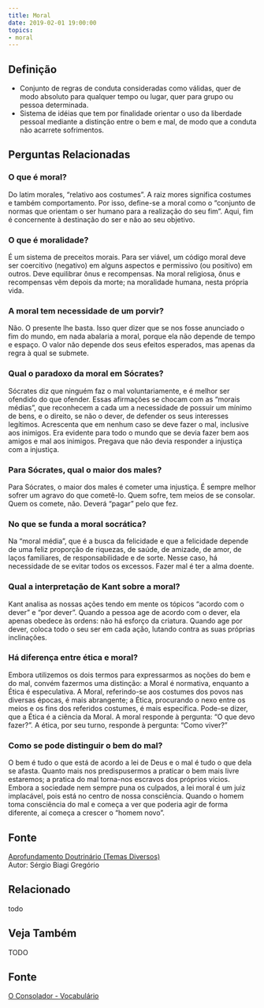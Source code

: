 ```yaml
---
title: Moral
date: 2019-02-01 19:00:00
topics:
- moral
---
```


## Definição
* Conjunto de regras de conduta consideradas como válidas, quer de modo absoluto
  para qualquer tempo ou lugar, quer para grupo ou pessoa determinada.   
* Sistema de idéias que tem por finalidade orientar o uso da liberdade pessoal
  mediante a distinção entre o bem e mal, de modo que a conduta não acarrete
  sofrimentos.



## Perguntas Relacionadas

### O que é moral?
Do latim morales, “relativo aos costumes”. A raiz mores significa
costumes e também comportamento. Por isso, define-se a moral como o
“conjunto de normas que orientam o ser humano para a realização do seu
fim”. Aqui, fim é concernente à destinação do ser e não ao seu objetivo.

### O que é moralidade?
É um sistema de preceitos morais. Para ser viável, um código moral deve
ser coercitivo (negativo) em alguns aspectos e permissivo (ou positivo)
em outros. Deve equilibrar ônus e recompensas. Na moral religiosa, ônus
e recompensas vêm depois da morte; na moralidade humana, nesta própria
vida.

### A moral tem necessidade de um porvir?
Não. O presente lhe basta. Isso quer dizer que se nos fosse anunciado o
fim do mundo, em nada abalaria a moral, porque ela não depende de tempo
e espaço. O valor não depende dos seus efeitos esperados, mas apenas da
regra à qual se submete.

### Qual o paradoxo da moral em Sócrates?
Sócrates diz que ninguém faz o mal voluntariamente, e é melhor ser
ofendido do que ofender. Essas afirmações se chocam com as “morais
médias”, que reconhecem a cada um a necessidade de possuir um mínimo de
bens, e o direito, se não o dever, de defender os seus interesses
legítimos. Acrescenta que em nenhum caso se deve fazer o mal, inclusive
aos inimigos. Era evidente para todo o mundo que se devia fazer bem aos
amigos e mal aos inimigos. Pregava que não devia responder a injustiça
com a injustiça.

### Para Sócrates, qual o maior dos males?
Para Sócrates, o maior dos males é cometer uma injustiça. É sempre
melhor sofrer um agravo do que cometê-lo. Quem sofre, tem meios de se
consolar. Quem os comete, não. Deverá “pagar” pelo que fez.

### No que se funda a moral socrática?
Na “moral média”, que é a busca da felicidade e que a felicidade depende
de uma feliz proporção de riquezas, de saúde, de amizade, de amor, de
laços familiares, de responsabilidade e de sorte. Nesse caso, há
necessidade de se evitar todos os excessos. Fazer mal é ter a alma
doente.

### Qual a interpretação de Kant sobre a moral?
Kant analisa as nossas ações tendo em mente os tópicos “acordo com o
dever” e “por dever”. Quando a pessoa age de acordo com o dever, ela
apenas obedece às ordens: não há esforço da criatura. Quando age por
dever, coloca todo o seu ser em cada ação, lutando contra as suas
próprias inclinações.

### Há diferença entre ética e moral?
Embora utilizemos os dois termos para expressarmos as noções do bem e do
mal, convém fazermos uma distinção: a Moral é normativa, enquanto a
Ética é especulativa. A Moral, referindo-se aos costumes dos povos
nas diversas épocas, é mais abrangente; a Ética, procurando o nexo entre
os meios e os fins dos referidos costumes, é mais específica. Pode-se
dizer, que a Ética é a ciência da Moral. A moral responde à pergunta: “O
que devo fazer?”. A ética, por seu turno, responde à pergunta: “Como
viver?”

### Como se pode distinguir o bem do mal?
O bem é tudo o que está de acordo a lei de Deus e o mal é tudo o que
dela se afasta. Quanto mais nos predispusermos a praticar o bem mais
livre estaremos; a pratica do mal torna-nos escravos dos próprios
vícios. Embora a sociedade nem sempre puna os culpados, a lei moral é um
juiz implacável, pois está no centro de nossa consciência. Quando o
homem toma consciência do mal e começa a ver que poderia agir de forma
diferente, aí começa a crescer o “homem novo”.

## Fonte
[Aprofundamento Doutrinário (Temas Diversos)](https://sites.google.com/view/aprofundamentodoutrinario/moral)  
Autor: Sérgio Biagi Gregório




## Relacionado
todo

## Veja Também
TODO

## Fonte
[O Consolador - Vocabulário](http://www.oconsolador.com.br/linkfixo/vocabulario/principal.html)
